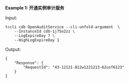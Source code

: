 **Example 1: 开通实例审计服务**



Input: 

```
tccli cdb OpenAuditService --cli-unfold-argument  \
    --InstanceId cdb-1j75n2zz \
    --LogExpireDay 7 \
    --HighLogExpireDay 1
```

Output: 
```
{
    "Response": {
        "RequestId": "43-12121-812w1221213-62usf6123"
    }
}
```

